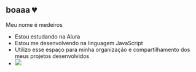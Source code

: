 ## boaaa 💔

Meu nome é medeiros 

- Estou estudando na Alura
- Estou me desenvolvendo na linguagem JavaScript
- Utilizo esse espaço para minha organização e compartilhamento dos meus projetos desenvolvidos
- ![](https://media1.tenor.com/m/quxUCN5yBDsAAAAC/dance-happy.gif)
